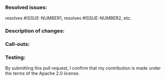 ### Resolved issues:

resolves #ISSUE-NUMBER1, resolves #ISSUE-NUMBER2, etc.

### Description of changes: 

<!-- Describe s2n-netbench’s current behavior and how your code changes that behavior. If there are no issues this pr is resolving, explain why this change is necessary.-->

### Call-outs:

<!--Address any potentially confusing code. Is there code added that needs to be cleaned up later? Is there code that is missing because it’s still in development?-->

### Testing:

<!--How is this change tested (unit tests, fuzz tests, etc.)? Are there any testing steps to be verified by the reviewer?

Is this a refactor change? If so, how have you proved that the intended behavior hasn't changed? -->

By submitting this pull request, I confirm that my contribution is made under the terms of the Apache 2.0 license.

